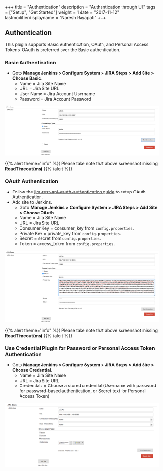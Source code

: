 +++
title = "Authentication"
description = "Authentication through UI."
tags = ["Setup", "Get Started"]
weight = 1
date = "2017-11-12"
lastmodifierdisplayname = "Naresh Rayapati"
+++

## Authentication

This plugin supports Basic Authentication, OAuth, and Personal Access Tokens.
OAuth is preferred over the Basic authentication.

### Basic Authentication

* Goto **Manage Jenkins > Configure System > JIRA Steps > Add Site > Choose Basic**.
  * Name = Jira Site Name
  * URL = Jira Site URL
  * User Name = Jira Account Username
  * Password = Jira Account Password

![Basic](https://raw.githubusercontent.com/jenkinsci/jira-steps-plugin/master/hugo/static/images/jira_site_basic.png)

{{% alert theme="info" %}} Please take note that above screenshot missing **ReadTimeout(ms)** {{% /alert %}}

### OAuth Authentication

* Follow the [jira-rest-api-oauth-authentication guide](https://developer.atlassian.com/cloud/jira/platform/jira-rest-api-oauth-authentication/) to setup OAuth Authentication.
* Add site to Jenkins.
  * Goto **Manage Jenkins > Configure System > JIRA Steps > Add Site > Choose OAuth**.
  * Name = Jira Site Name
  * URL = Jira Site URL
  * Consumer Key = consumer_key from `config.properties`.
  * Private Key = private_key from `config.properties`.
  * Secret = secret from `config.properties`.
  * Token  = access_token from `config.properties`.

![OAuth](https://raw.githubusercontent.com/jenkinsci/jira-steps-plugin/master/hugo/static/images/jira_site_oauth.png)

{{% alert theme="info" %}} Please take note that above screenshot missing **ReadTimeout(ms)** {{% /alert %}}

### Use Credential Plugin for Password or Personal Access Token Authentication

* Goto **Manage Jenkins > Configure System > JIRA Steps > Add Site > Choose Credential**.
  * Name = Jira Site Name
  * URL = Jira Site URL
  * Credentials = Choose a stored credential (Username with password for password-based authentication, or Secret text for Personal Access Token)

![Credential](https://raw.githubusercontent.com/jenkinsci/jira-steps-plugin/master/hugo/static/images/jira_site_credential.png)
